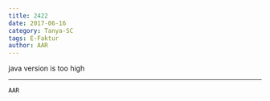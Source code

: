 ```yaml
---
title: 2422
date: 2017-06-16
category: Tanya-SC
tags: E-Faktur
author: AAR
---
```


java version is too high

---



`AAR`
